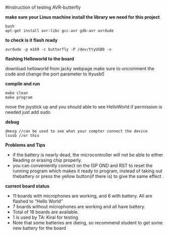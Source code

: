 #Instruction of testing AVR-butterfly

**make sure your Linux machine install the library we need for this project**

	bash
	apt-get install avr-libc gcc-avr gdb-avr avrdude


**to check is it flash ready**

	avrdude -p m169 -c butterfly -P /dev/ttyUSB0 -v
	

**flashing Helloworld to the board**

download helloworld from jacky webpage
make sure to uncomment the code and change the port parameter to ttyusb0

**compile and run**


	make clean
	make program


move the joystick up and you should able to see HelloWorld
if permission is needed just add sudo

**debug**

	dmesg //can be used to see what your compter connect the device
	lsusb //or this 

**Problems and Tips**
 * if the battery is nearly dead, the microcontroller will not be able to either Reading or erasing chip properly.
 * you can conveniently connect on the ISP GND and RST to reset the running program which makes it ready to program, instead of taking out thebattery or press the yellow button(if there is) to give the same effect .

**current board status**
 * 11 boards with microphones are working, and 6 with battery. All are flashed to “Hello World”
 * 7 boards without microphones are working and all have battery.
 * Total of 18 boards are available.
 * 1 is used by TA: Kiral for testing 
 * Note that some batteries are dieing, so recommend student to get some new battery for the board

